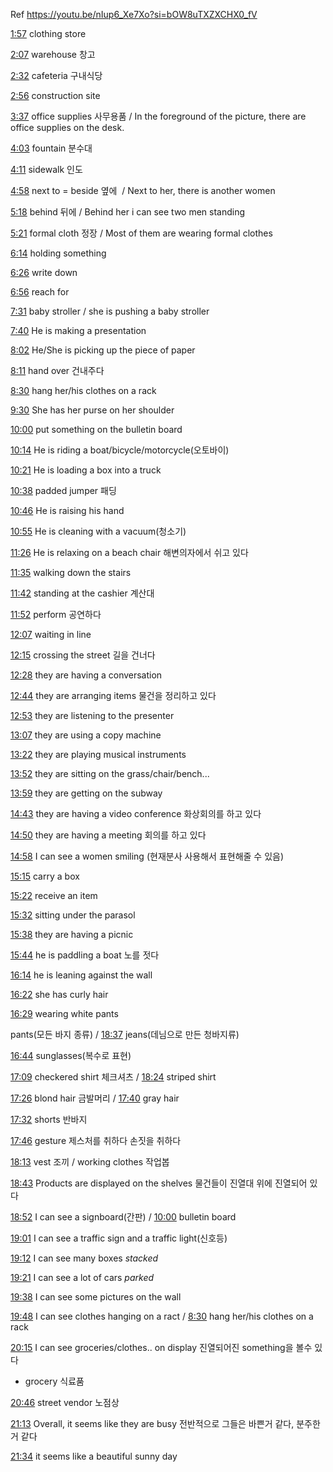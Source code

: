 Ref https://youtu.be/nIup6_Xe7Xo?si=bOW8uTXZXCHX0_fV

[1:57](https://www.youtube.com/watch?v=nIup6_Xe7Xo&t=117s) clothing store

[2:07](https://www.youtube.com/watch?v=nIup6_Xe7Xo&t=127s) warehouse 창고

[2:32](https://www.youtube.com/watch?v=nIup6_Xe7Xo&t=152s) cafeteria 구내식당 

[2:56](https://www.youtube.com/watch?v=nIup6_Xe7Xo&t=176s) construction site 

[3:37](https://www.youtube.com/watch?v=nIup6_Xe7Xo&t=217s) office supplies 사무용품 / In the foreground of the picture, there are office supplies on the desk.

[4:03](https://www.youtube.com/watch?v=nIup6_Xe7Xo&t=243s) fountain 분수대 

[4:11](https://www.youtube.com/watch?v=nIup6_Xe7Xo&t=251s) sidewalk 인도 

[4:58](https://www.youtube.com/watch?v=nIup6_Xe7Xo&t=298s) next to = beside 옆에  / Next to her, there is another women

[5:18](https://www.youtube.com/watch?v=nIup6_Xe7Xo&t=318s) behind 뒤에 / Behind her i can see two men standing

[5:21](https://www.youtube.com/watch?v=nIup6_Xe7Xo&t=321s) formal cloth 정장 / Most of them are wearing formal clothes

[6:14](https://www.youtube.com/watch?v=nIup6_Xe7Xo&t=374s) holding something 

[6:26](https://www.youtube.com/watch?v=nIup6_Xe7Xo&t=386s) write down 

[6:56](https://www.youtube.com/watch?v=nIup6_Xe7Xo&t=416s) reach for 

[7:31](https://www.youtube.com/watch?v=nIup6_Xe7Xo&t=451s) baby stroller / she is pushing a baby stroller

[7:40](https://www.youtube.com/watch?v=nIup6_Xe7Xo&t=460s) He is making a presentation 

[8:02](https://www.youtube.com/watch?v=nIup6_Xe7Xo&t=482s) He/She is picking up the piece of paper 

[8:11](https://www.youtube.com/watch?v=nIup6_Xe7Xo&t=491s) hand over 건내주다 

[8:30](https://www.youtube.com/watch?v=nIup6_Xe7Xo&t=510s) hang her/his clothes on a rack

[9:30](https://www.youtube.com/watch?v=nIup6_Xe7Xo&t=570s) She has her purse on her shoulder

[10:00](https://www.youtube.com/watch?v=nIup6_Xe7Xo&t=600s) put something on the bulletin board

[10:14](https://www.youtube.com/watch?v=nIup6_Xe7Xo&t=614s) He is riding a boat/bicycle/motorcycle(오토바이)

[10:21](https://www.youtube.com/watch?v=nIup6_Xe7Xo&t=621s) He is loading a box into a truck

[10:38](https://www.youtube.com/watch?v=nIup6_Xe7Xo&t=638s) padded jumper 패딩

[10:46](https://www.youtube.com/watch?v=nIup6_Xe7Xo&t=646s) He is raising his hand

[10:55](https://www.youtube.com/watch?v=nIup6_Xe7Xo&t=655s) He is cleaning with a vacuum(청소기)

[11:26](https://www.youtube.com/watch?v=nIup6_Xe7Xo&t=686s) He is relaxing on a beach chair 해변의자에서 쉬고 있다

[11:35](https://www.youtube.com/watch?v=nIup6_Xe7Xo&t=695s) walking down the stairs

[11:42](https://www.youtube.com/watch?v=nIup6_Xe7Xo&t=702s) standing at the cashier 계산대

[11:52](https://www.youtube.com/watch?v=nIup6_Xe7Xo&t=712s) perform 공연하다

[12:07](https://www.youtube.com/watch?v=nIup6_Xe7Xo&t=727s) waiting in line

[12:15](https://www.youtube.com/watch?v=nIup6_Xe7Xo&t=735s) crossing the street 길을 건너다

[12:28](https://www.youtube.com/watch?v=nIup6_Xe7Xo&t=748s) they are having a conversation

[12:44](https://www.youtube.com/watch?v=nIup6_Xe7Xo&t=764s) they are arranging items 물건을 정리하고 있다

[12:53](https://www.youtube.com/watch?v=nIup6_Xe7Xo&t=773s) they are listening to the presenter

[13:07](https://www.youtube.com/watch?v=nIup6_Xe7Xo&t=787s) they are using a copy machine

[13:22](https://www.youtube.com/watch?v=nIup6_Xe7Xo&t=802s) they are playing musical instruments

[13:52](https://www.youtube.com/watch?v=nIup6_Xe7Xo&t=832s) they are sitting on the grass/chair/bench...

[13:59](https://www.youtube.com/watch?v=nIup6_Xe7Xo&t=839s) they are getting on the subway

[14:43](https://www.youtube.com/watch?v=nIup6_Xe7Xo&t=883s) they are having a video conference 화상회의를 하고 있다

[14:50](https://www.youtube.com/watch?v=nIup6_Xe7Xo&t=890s) they are having a meeting 회의를 하고 있다

[14:58](https://www.youtube.com/watch?v=nIup6_Xe7Xo&t=898s) I can see a women smiling (현재분사 사용해서 표현해줄 수 있음)

[15:15](https://www.youtube.com/watch?v=nIup6_Xe7Xo&t=915s) carry a box

[15:22](https://www.youtube.com/watch?v=nIup6_Xe7Xo&t=922s) receive an item

[15:32](https://www.youtube.com/watch?v=nIup6_Xe7Xo&t=932s) sitting under the parasol

[15:38](https://www.youtube.com/watch?v=nIup6_Xe7Xo&t=938s) they are having a picnic

[15:44](https://www.youtube.com/watch?v=nIup6_Xe7Xo&t=944s) he is paddling a boat 노를 젓다

[16:14](https://www.youtube.com/watch?v=nIup6_Xe7Xo&t=974s) he is leaning against the wall

[16:22](https://www.youtube.com/watch?v=nIup6_Xe7Xo&t=982s) she has curly hair

[16:29](https://www.youtube.com/watch?v=nIup6_Xe7Xo&t=989s) wearing white pants

pants(모든 바지 종류) / [18:37](https://www.youtube.com/watch?v=nIup6_Xe7Xo&t=1117s) jeans(데님으로 만든 청바지류)

[16:44](https://www.youtube.com/watch?v=nIup6_Xe7Xo&t=1004s) sunglasses(복수로 표현)

[17:09](https://www.youtube.com/watch?v=nIup6_Xe7Xo&t=1029s) checkered shirt 체크셔츠 / [18:24](https://www.youtube.com/watch?v=nIup6_Xe7Xo&t=1104s) striped shirt

[17:26](https://www.youtube.com/watch?v=nIup6_Xe7Xo&t=1046s) blond hair 금발머리 / [17:40](https://www.youtube.com/watch?v=nIup6_Xe7Xo&t=1060s) gray hair

[17:32](https://www.youtube.com/watch?v=nIup6_Xe7Xo&t=1052s) shorts 반바지

[17:46](https://www.youtube.com/watch?v=nIup6_Xe7Xo&t=1066s) gesture 제스처를 취하다 손짓을 취하다

[18:13](https://www.youtube.com/watch?v=nIup6_Xe7Xo&t=1093s) vest 조끼 / working clothes 작업봅

[18:43](https://www.youtube.com/watch?v=nIup6_Xe7Xo&t=1123s) Products are displayed on the shelves 물건들이 진열대 위에 진열되어 있다

[18:52](https://www.youtube.com/watch?v=nIup6_Xe7Xo&t=1132s) I can see a signboard(간판) / [10:00](https://www.youtube.com/watch?v=nIup6_Xe7Xo&t=600s) bulletin board

[19:01](https://www.youtube.com/watch?v=nIup6_Xe7Xo&t=1141s) I can see a traffic sign and a traffic light(신호등)

[19:12](https://www.youtube.com/watch?v=nIup6_Xe7Xo&t=1152s) I can see many boxes *stacked*

[19:21](https://www.youtube.com/watch?v=nIup6_Xe7Xo&t=1161s) I can see a lot of cars *parked*

[19:38](https://www.youtube.com/watch?v=nIup6_Xe7Xo&t=1178s) I can see some pictures on the wall

[19:48](https://www.youtube.com/watch?v=nIup6_Xe7Xo&t=1188s) I can see clothes hanging on a ract / [8:30](https://www.youtube.com/watch?v=nIup6_Xe7Xo&t=510s) hang her/his clothes on a rack

[20:15](https://www.youtube.com/watch?v=nIup6_Xe7Xo&t=1215s) I can see groceries/clothes.. on display 진열되어진 something을 볼수 있다

* grocery 식료품

[20:46](https://www.youtube.com/watch?v=nIup6_Xe7Xo&t=1246s) street vendor 노점상

[21:13](https://www.youtube.com/watch?v=nIup6_Xe7Xo&t=1273s) Overall, it seems like they are busy 전반적으로 그들은 바쁜거 같다, 분주한거 같다

[21:34](https://www.youtube.com/watch?v=nIup6_Xe7Xo&t=1294s) it seems like a beautiful sunny day